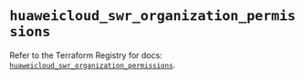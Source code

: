 # `huaweicloud_swr_organization_permissions`

Refer to the Terraform Registry for docs: [`huaweicloud_swr_organization_permissions`](https://registry.terraform.io/providers/huaweicloud/huaweicloud/1.71.1/docs/resources/swr_organization_permissions).
